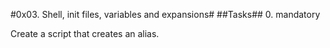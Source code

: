 #0x03. Shell, init files, variables and expansions#
##Tasks##
0. <o> mandatory

Create a script that creates an alias.
